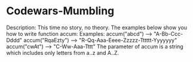# Codewars-Mumbling
Description:  This time no story, no theory. The examples below show you how to write function accum:  Examples:  accum("abcd") --> "A-Bb-Ccc-Dddd" accum("RqaEzty") --> "R-Qq-Aaa-Eeee-Zzzzz-Tttttt-Yyyyyyy" accum("cwAt") --> "C-Ww-Aaa-Tttt" The parameter of accum is a string which includes only letters from a..z and A..Z.
